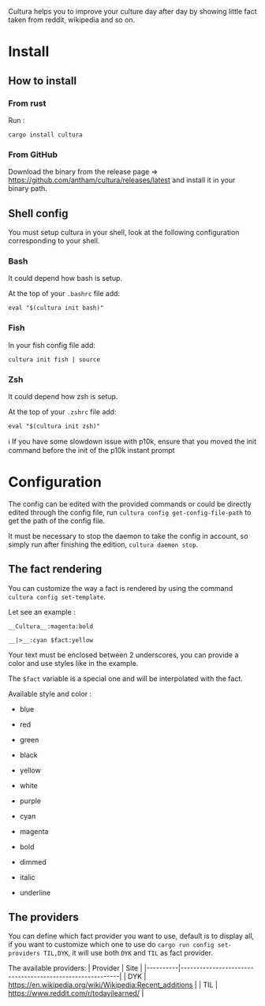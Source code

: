 Cultura helps you to improve your culture day after day by showing little fact taken from reddit, wikipedia and so on.

# Install

## How to install

### From rust

Run :

```
cargo install cultura
```

### From GitHub

Download the binary from the release page => https://github.com/antham/cultura/releases/latest and install it in your binary path.

## Shell config

You must setup cultura in your shell, look at the following configuration corresponding to your shell.

### Bash

It could depend how bash is setup.

At the top of your `.bashrc` file add:

```
eval "$(cultura init bash)"
```

### Fish

In your fish config file add:

```
cultura init fish | source
```

### Zsh

It could depend how zsh is setup.

At the top of your `.zshrc` file add:

```
eval "$(cultura init zsh)"
```

:information_source: If you have some slowdown issue with p10k, ensure that you moved the init command before the init of the p10k instant prompt

# Configuration

The config can be edited with the provided commands or could be directly edited through the config file, run `cultura config get-config-file-path` to get the path of the config file.

It must be necessary to stop the daemon to take the config in account, so simply run after finishing the edition, `cultura daemon stop`.

## The fact rendering

You can customize the way a fact is rendered by using the command `cultura config set-template`.

Let see an example :

```
__Cultura__:magenta:bold

__|>__:cyan $fact:yellow
```

Your text must be enclosed between 2 underscores, you can provide a color and use styles like in the example.

The `$fact` variable is a special one and will be interpolated with the fact.

Available style and color :

- blue
- red
- green
- black
- yellow
- white
- purple
- cyan
- magenta

- bold
- dimmed
- italic
- underline

## The providers

You can define which fact provider you want to use, default is to display all, if you want to customize which one to use do `cargo run config set-providers TIL,DYK`, it will use both `DYK` and `TIL` as fact provider.

The available providers:
| Provider | Site                                                     |
|----------|----------------------------------------------------------|
| DYK      | https://en.wikipedia.org/wiki/Wikipedia:Recent_additions |
| TIL      | https://www.reddit.com/r/todayilearned/                  |
